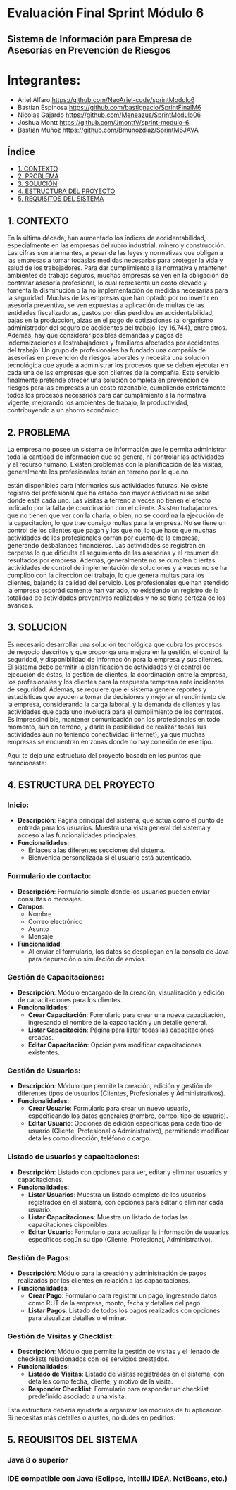# Evaluación Final Sprint Módulo 6
## Sistema de Información para Empresa de Asesorías en Prevención de Riesgos
# Integrantes:

- Ariel Alfaro https://github.com/NeoAriel-code/sprintModulo6
- Bastian Espinosa https://github.com/bastignacio/SprintFinalM6
- Nicolas Gajardo https://github.com/Meneazus/SprintModulo06
- Joshua Montt https://github.com/JmonttV/sprint-modulo-6
- Bastian Muñoz https://github.com/Bmunozdiaz/SprintM6JAVA


## Índice

- [1. CONTEXTO](#1-CONTEXTO)
- [2. PROBLEMA](#2-PROBLEMA)
- [3. SOLUCIÓN](#3-SOLUCIÓN)
- [4. ESTRUCTURA DEL PROYECTO](#4-ESTRUCTURA_DEL_PROYECTO)
- [5. REQUISITOS DEL SISTEMA](#5-REQUISITOS_DEL_SISTEMA)

## 1. CONTEXTO

En la última década, han aumentado los índices de accidentabilidad, especialmente en las
empresas del rubro industrial, minero y construcción. Las cifras son alarmantes, a pesar de las
leyes y normativas que obligan a las empresas a tomar todaslas medidas necesarias para proteger
la vida y salud de los trabajadores. Para dar cumplimiento a la normativa y mantener ambientes
de trabajo seguros, muchas empresas se ven en la obligación de contratar asesoría profesional,
lo cual representa un costo elevado y fomenta la disminución o la no implementación de medidas
necesarias para la seguridad. Muchas de las empresas que han optado por no invertir en asesoría
preventiva, se ven expuestas a aplicación de multas de las entidades fiscalizadoras, gastos por
días perdidos en accidentabilidad, bajas en la producción, alzas en el pago de cotizaciones (al
organismo administrador del seguro de accidentes del trabajo, ley 16.744), entre otros. Además,
hay que considerar posibles demandas y pagos de indemnizaciones a lostrabajadores y familiares
afectados por accidentes del trabajo.
Un grupo de profesionales ha fundado una compañía de asesorías en prevención de riesgos
laborales y necesita una solución tecnológica que ayude a administrar los procesos que se deben
ejecutar en cada una de las empresas que son clientes de la compañía. Este servicio finalmente
pretende ofrecer una solución completa en prevención de riesgos para las empresas a un costo
razonable, cumpliendo estrictamente todos los procesos necesarios para dar cumplimiento a la
normativa vigente, mejorando los ambientes de trabajo, la productividad, contribuyendo a un
ahorro económico.

## 2. PROBLEMA

La empresa no posee un sistema de información que le permita administrar toda la cantidad de
información que se genera, ni controlar las actividades y el recurso humano. Existen problemas
con la planificación de las visitas, generalmente los profesionales están en terreno por lo que no

están disponibles para informarles sus actividades futuras. No existe registro del profesional que
ha estado con mayor actividad ni se sabe dónde está cada uno.
Las visitas a terreno a veces no tienen el efecto indicado por la falta de coordinación con el cliente.
Asisten trabajadores que no tienen que ver con la charla, o bien, no se coordina la ejecución de
la capacitación, lo que trae consigo multas para la empresa. No se tiene un control de los clientes
que pagan y los que no, lo que hace que muchas actividades de los profesionales corran por
cuenta de la empresa, generando desbalances financieros. Las actividades se registran en
carpetas lo que dificulta el seguimiento de las asesorías y el resumen de resultados por empresa.
Además, generalmente no se cumplen c iertas actividades de control de implementación de
soluciones y a veces no se ha cumplido con la dirección del trabajo, lo que genera multas para los
clientes, bajando la calidad del servicio. Los profesionales que han atendido la empresa
esporádicamente han variado, no existiendo un registro de la totalidad de actividades preventivas
realizadas y no se tiene certeza de los avances.

## 3. SOLUCION

Es necesario desarrollar una solución tecnológica que cubra los procesos de negocio descritos y
que proponga una mejora en la gestión, el control, la seguridad, y disponibilidad de información
para la empresa y sus clientes. El sistema debe permitir la planificación de actividades y el control
de ejecución de éstas, la gestión de clientes, la coordinación entre la empresa, los profesionales
y los clientes para la respuesta temprana ante incidentes de seguridad. Además, se requiere que
el sistema genere reportes y estadísticas que ayuden a tomar de decisiones y mejorar el
rendimiento de la empresa, considerando la carga laboral, y la demanda de clientes y las
actividades que cada uno involucra para el cumplimiento de los contratos. Es imprescindible,
mantener comunicación con los profesionales en todo momento, aún en terreno, y darle la
posibilidad de realizar todas sus actividades aun no teniendo conectividad (internet), ya que
muchas empresas se encuentran en zonas donde no hay conexión de ese tipo.

Aquí te dejo una estructura del proyecto basada en los puntos que mencionaste:

## 4. ESTRUCTURA DEL PROYECTO

### **Inicio:**
- **Descripción**: Página principal del sistema, que actúa como el punto de entrada para los usuarios. Muestra una vista general del sistema y acceso a las funcionalidades principales.
- **Funcionalidades**:
  - Enlaces a las diferentes secciones del sistema.
  - Bienvenida personalizada si el usuario está autenticado.

### **Formulario de contacto:**
- **Descripción**: Formulario simple donde los usuarios pueden enviar consultas o mensajes.
- **Campos**:
  - Nombre
  - Correo electrónico
  - Asunto
  - Mensaje
- **Funcionalidad**:
  - Al enviar el formulario, los datos se despliegan en la consola de Java para depuración o simulación de envíos.
  
### **Gestión de Capacitaciones:**
- **Descripción**: Módulo encargado de la creación, visualización y edición de capacitaciones para los clientes.
- **Funcionalidades**:
  - **Crear Capacitación**: Formulario para crear una nueva capacitación, ingresando el nombre de la capacitación y un detalle general.
  - **Listar Capacitación**: Página para listar todas las capacitaciones creadas.
  - **Editar Capacitación**: Opción para modificar capacitaciones existentes.

### **Gestión de Usuarios:**
- **Descripción**: Módulo que permite la creación, edición y gestión de diferentes tipos de usuarios (Clientes, Profesionales y Administrativos).
- **Funcionalidades**:
  - **Crear Usuario**: Formulario para crear un nuevo usuario, especificando los datos generales (nombre, correo, tipo de usuario).
  - **Editar Usuario**: Opciones de edición específicas para cada tipo de usuario (Cliente, Profesional o Administrativo), permitiendo modificar detalles como dirección, teléfono o cargo.

### **Listado de usuarios y capacitaciones:**
- **Descripción**: Listado con opciones para ver, editar y eliminar usuarios y capacitaciones.
- **Funcionalidades**:
  - **Listar Usuarios**: Muestra un listado completo de los usuarios registrados en el sistema, con opciones para editar o eliminar cada usuario.
  - **Listar Capacitaciones**: Muestra un listado de todas las capacitaciones disponibles.
  - **Editar Usuario**: Formulario para actualizar la información de usuarios específicos según su tipo (Cliente, Profesional, Administrativo).

### **Gestión de Pagos:**
- **Descripción**: Módulo para la creación y administración de pagos realizados por los clientes en relación a las capacitaciones.
- **Funcionalidades**:
  - **Crear Pago**: Formulario para registrar un pago, ingresando datos como RUT de la empresa, monto, fecha y detalles del pago.
  - **Listar Pagos**: Listado de todos los pagos realizados con opciones para visualizar detalles o eliminar.

### **Gestión de Visitas y Checklist:**
- **Descripción**: Módulo que permite la gestión de visitas y el llenado de checklists relacionados con los servicios prestados.
- **Funcionalidades**:
  - **Listado de Visitas**: Listado de visitas registradas en el sistema, con detalles como fecha, cliente, y motivo de la visita.
  - **Responder Checklist**: Formulario para responder un checklist predefinido asociado a una visita.

Esta estructura debería ayudarte a organizar los módulos de tu aplicación. Si necesitas más detalles o ajustes, no dudes en pedirlos.



## 5. REQUISITOS DEL SISTEMA
### Java 8 o superior
### IDE compatible con Java (Eclipse, IntelliJ IDEA, NetBeans, etc.)

